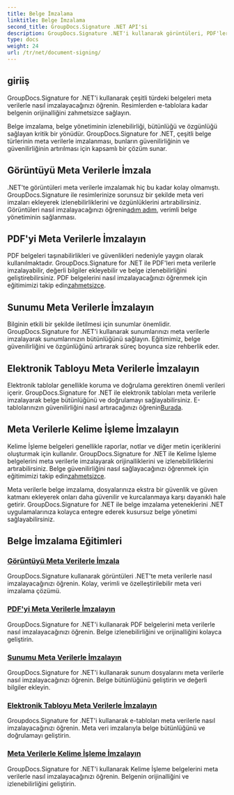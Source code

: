 ```yaml
---
title: Belge İmzalama
linktitle: Belge İmzalama
second_title: GroupDocs.Signature .NET API'si
description: GroupDocs.Signature .NET'i kullanarak görüntüleri, PDF'leri, sunumları, elektronik tabloları ve Word belgelerini meta verilerle imzalayın. Belgenin orijinalliğini ve bütünlüğünü geliştirin.
type: docs
weight: 24
url: /tr/net/document-signing/
---
```

## giriiş

GroupDocs.Signature for .NET'i kullanarak çeşitli türdeki belgeleri meta verilerle nasıl imzalayacağınızı öğrenin. Resimlerden e-tablolara kadar belgenin orijinalliğini zahmetsizce sağlayın.

Belge imzalama, belge yönetiminin izlenebilirliği, bütünlüğü ve özgünlüğü sağlayan kritik bir yönüdür. GroupDocs.Signature for .NET, çeşitli belge türlerinin meta verilerle imzalanması, bunların güvenilirliğinin ve güvenilirliğinin artırılması için kapsamlı bir çözüm sunar.

## Görüntüyü Meta Verilerle İmzala
.NET'te görüntüleri meta verilerle imzalamak hiç bu kadar kolay olmamıştı. GroupDocs.Signature ile resimlerinize sorunsuz bir şekilde meta veri imzaları ekleyerek izlenebilirliklerini ve özgünlüklerini artırabilirsiniz. Görüntüleri nasıl imzalayacağınızı öğrenin[adım adım](./sign-image-with-metadata/), verimli belge yönetiminin sağlanması.

## PDF'yi Meta Verilerle İmzalayın
 PDF belgeleri taşınabilirlikleri ve güvenlikleri nedeniyle yaygın olarak kullanılmaktadır. GroupDocs.Signature for .NET ile PDF'leri meta verilerle imzalayabilir, değerli bilgiler ekleyebilir ve belge izlenebilirliğini geliştirebilirsiniz. PDF belgelerini nasıl imzalayacağınızı öğrenmek için eğitimimizi takip edin[zahmetsizce](./sign-pdf-with-metadata/).

## Sunumu Meta Verilerle İmzalayın
Bilginin etkili bir şekilde iletilmesi için sunumlar önemlidir. GroupDocs.Signature for .NET'i kullanarak sunumlarınızı meta verilerle imzalayarak sunumlarınızın bütünlüğünü sağlayın. Eğitimimiz, belge güvenilirliğini ve özgünlüğünü artırarak süreç boyunca size rehberlik eder.

## Elektronik Tabloyu Meta Verilerle İmzalayın
Elektronik tablolar genellikle koruma ve doğrulama gerektiren önemli verileri içerir. GroupDocs.Signature for .NET ile elektronik tabloları meta verilerle imzalayarak belge bütünlüğünü ve doğrulamayı sağlayabilirsiniz. E-tablolarınızın güvenilirliğini nasıl artıracağınızı öğrenin[Burada](./sign-spreadsheet-with-metadata/).

## Meta Verilerle Kelime İşleme İmzalayın
 Kelime İşleme belgeleri genellikle raporlar, notlar ve diğer metin içeriklerini oluşturmak için kullanılır. GroupDocs.Signature for .NET ile Kelime İşleme belgelerini meta verilerle imzalayarak orijinalliklerini ve izlenebilirliklerini artırabilirsiniz. Belge güvenilirliğini nasıl sağlayacağınızı öğrenmek için eğitimimizi takip edin[zahmetsizce](./sign-word-processing-with-metadata/).

Meta verilerle belge imzalama, dosyalarınıza ekstra bir güvenlik ve güven katmanı ekleyerek onları daha güvenilir ve kurcalanmaya karşı dayanıklı hale getirir. GroupDocs.Signature for .NET ile belge imzalama yeteneklerini .NET uygulamalarınıza kolayca entegre ederek kusursuz belge yönetimi sağlayabilirsiniz.

## Belge İmzalama Eğitimleri
### [Görüntüyü Meta Verilerle İmzala](./sign-image-with-metadata/)
GroupDocs.Signature kullanarak görüntüleri .NET'te meta verilerle nasıl imzalayacağınızı öğrenin. Kolay, verimli ve özelleştirilebilir meta veri imzalama çözümü.
### [PDF'yi Meta Verilerle İmzalayın](./sign-pdf-with-metadata/)
GroupDocs.Signature for .NET'i kullanarak PDF belgelerini meta verilerle nasıl imzalayacağınızı öğrenin. Belge izlenebilirliğini ve orijinalliğini kolayca geliştirin.
### [Sunumu Meta Verilerle İmzalayın](./sign-presentation-with-metadata/)
GroupDocs.Signature for .NET'i kullanarak sunum dosyalarını meta verilerle nasıl imzalayacağınızı öğrenin. Belge bütünlüğünü geliştirin ve değerli bilgiler ekleyin.
### [Elektronik Tabloyu Meta Verilerle İmzalayın](./sign-spreadsheet-with-metadata/)
Groupdocs.Signature for .NET'i kullanarak e-tabloları meta verilerle nasıl imzalayacağınızı öğrenin. Meta veri imzalarıyla belge bütünlüğünü ve doğrulamayı geliştirin.
### [Meta Verilerle Kelime İşleme İmzalayın](./sign-word-processing-with-metadata/)
GroupDocs.Signature for .NET'i kullanarak Kelime İşleme belgelerini meta verilerle nasıl imzalayacağınızı öğrenin. Belgenin orijinalliğini ve izlenebilirliğini geliştirin.